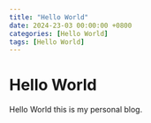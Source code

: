 ```yaml
---
title: "Hello World"
date: 2024-23-03 00:00:00 +0800
categories: [Hello World]
tags: [Hello World]
---
```


# Hello World

Hello World this is my personal blog.
